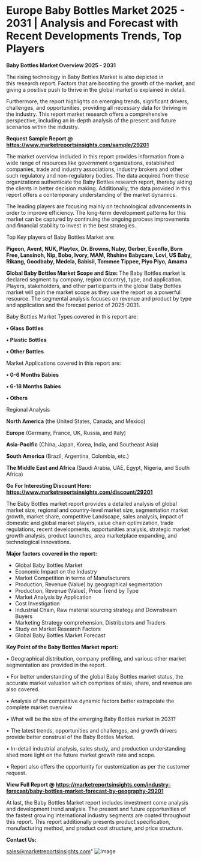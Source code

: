 # Europe Baby Bottles Market 2025 - 2031 | Analysis and Forecast with Recent Developments Trends, Top Players

<Strong> Baby Bottles Market Overview 2025 - 2031</strong>

The rising technology in Baby Bottles Market is also depicted in this research report. Factors that are boosting the growth of the market, and giving a positive push to thrive in the global market is explained in detail.

Furthermore, the report highlights on emerging trends, significant drivers, challenges, and opportunities, providing all necessary data for thriving in the industry. This report market research offers a comprehensive perspective, including an in-depth analysis of the present and future scenarios within the industry.

<strong>Request Sample Report @ <a href=https://www.marketreportsinsights.com/sample/29201>https://www.marketreportsinsights.com/sample/29201</a></strong>

The market overview included in this report provides information from a wide range of resources like government organizations, established companies, trade and industry associations, industry brokers and other such regulatory and non-regulatory bodies. The data acquired from these organizations authenticate the Baby Bottles research report, thereby aiding the clients in better decision making. Additionally, the data provided in this report offers a contemporary understanding of the market dynamics.

The leading players are focusing mainly on technological advancements in order to improve efficiency. The long-term development patterns for this market can be captured by continuing the ongoing process improvements and financial stability to invest in the best strategies.

Top Key players of Baby Bottles Market are:

<strong>Pigeon, Avent, NUK, Playtex, Dr. Browns, Nuby, Gerber, Evenflo, Born Free, Lansinoh, Nip, Bobo, Ivory, MAM, Rhshine Babycare, Lovi, US Baby, Rikang, Goodbaby, Medela, Babisil, Tommee Tippee, Piyo Piyo, Amama</strong>

<strong><b>Global Baby Bottles Market Scope and Size:</b></strong>
The Baby Bottles market is declared segment by company, region (country), type, and application. Players, stakeholders, and other participants in the global Baby Bottles market will gain the market scope as they use the report as a powerful resource. The segmental analysis focuses on revenue and product by type and application and the forecast period of 2025-2031.

Baby Bottles Market Types covered in this report are:

<strong>• Glass Bottles

• Plastic Bottles

• Other Bottles</strong>

Market Applications covered in this report are:

<strong>• 0-6 Months Babies

• 6-18 Months Babies

• Others</strong> 

Regional Analysis

<strong>North America</strong> (the United States, Canada, and Mexico)

<strong>Europe</strong> (Germany, France, UK, Russia, and Italy)

<strong>Asia-Pacific</strong> (China, Japan, Korea, India, and Southeast Asia)

<strong>South America</strong> (Brazil, Argentina, Colombia, etc.)

<strong>The Middle East and Africa</strong> (Saudi Arabia, UAE, Egypt, Nigeria, and South Africa)

<strong>Go For Interesting Discount Here: <a href=https://www.marketreportsinsights.com/discount/29201>https://www.marketreportsinsights.com/discount/29201</a></strong>

The Baby Bottles market report provides a detailed analysis of global market size, regional and country-level market size, segmentation market growth, market share, competitive Landscape, sales analysis, impact of domestic and global market players, value chain optimization, trade regulations, recent developments, opportunities analysis, strategic market growth analysis, product launches, area marketplace expanding, and technological innovations.

<strong><b>Major factors covered in the report:</b></strong>
<ul>
  <li>Global Baby Bottles Market </li>
  <li>Economic Impact on the Industry</li>
  <li>Market Competition in terms of Manufacturers</li>
  <li>Production, Revenue (Value) by geographical segmentation</li>
  <li>Production, Revenue (Value), Price Trend by Type</li>
  <li>Market Analysis by Application</li>
  <li>Cost Investigation</li>
  <li>Industrial Chain, Raw material sourcing strategy and Downstream Buyers</li>
  <li>Marketing Strategy comprehension, Distributors and Traders</li>
  <li>Study on Market Research Factors</li>
  <li>Global Baby Bottles Market Forecast</li>
</ul>

<strong><b>Key Point of the Baby Bottles Market report:</b></strong>

• Geographical distribution, company profiling, and various other market segmentation are provided in the report.

• For better understanding of the global Baby Bottles market status, the accurate market valuation which comprises of size, share, and revenue are also covered.

• Analysis of the competitive dynamic factors better extrapolate the complete market overview

• What will be the size of the emerging Baby Bottles market in 2031?

• The latest trends, opportunities and challenges, and growth drivers provide better construal of the Baby Bottles Market.

• In-detail industrial analysis, sales study, and production understanding shed more light on the future market growth rate and scope.

• Report also offers the opportunity for customization as per the customer request.

<strong><b>View Full Report @ <a href=https://marketreportsinsights.com/industry-forecast/baby-bottles-market-forecast-by-geography-29201>https://marketreportsinsights.com/industry-forecast/baby-bottles-market-forecast-by-geography-29201</a></b></strong>


At last, the Baby Bottles Market report includes investment come analysis and development trend analysis. The present and future opportunities of the fastest growing international industry segments are coated throughout this report. This report additionally presents product specification, manufacturing method, and product cost structure, and price structure.

<strong>Contact Us:</strong>

sales@marketreportsinsights.com"
![image](https://github.com/user-attachments/assets/35e53ae3-50b0-4983-8107-4942a4302734)
